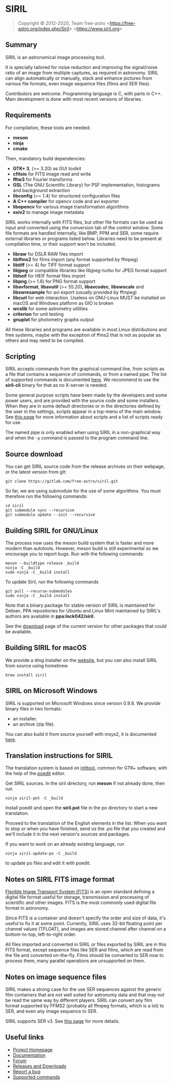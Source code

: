 SIRIL
=====

> Copyright &copy; 2012-2020, Team free-astro
> <<https://free-astro.org/index.php/Siril>>
> <<https://www.siril.org>>

Summary
-------
SIRIL is an astronomical image processing tool.

It is specially tailored for noise reduction and improving the signal/noise
ratio of an image from multiple captures, as required in astronomy.
SIRIL can align automatically or manually, stack and enhance pictures from various file formats,
even image sequence files (films and SER files).

Contributors are welcome. Programming language is C, with parts in C++.
Main development is done with most recent versions of libraries.

Requirements
------------
For compilation, these tools are needed:
 * **meson**
 * **ninja**
 * **cmake**
 
Then, mandatory build dependencies:
 * **GTK+ 3**, (>= 3.20) as GUI toolkit
 * **cfitsio** for FITS image read and write
 * **fftw3** for Fourier transforms
 * **GSL** (The GNU Scientific Library) for PSF implementation, histograms and background extraction
 * **libconfig** (>= 1.4) for structured configuration files
 * **A C++ compiler** for opencv code and avi exporter
 * **libopencv** for various image transformation algorithms
 * **exiv2** to manage image metadata

SIRIL works internally with FITS files, but other file formats can be used as
input and converted using the conversion tab of the control window. Some file
formats are handled internally, like BMP, PPM and SER, some require external
libraries or programs listed below. Libraries need to be present at compilation
time, or their support won't be included.

 * **libraw** for DSLR RAW files import
 * **libffms2** for films import (any format supported by ffmpeg)
 * **libtiff** (>= 4) for TIFF format support
 * **libjpeg** or compatible libraries like libjpeg-turbo for JPEG format support
 * **libheif** for HEIF format files import
 * **libpng** (>= 1.6) for PNG format support
 * **libavformat**, **libavutil** (>= 55.20), **libavcodec**, **libswscale** and **libswresample** for avi export (usually provided by ffmpeg)
 * **libcurl** for web interaction. Useless on GNU-Linux MUST be installed on macOS and Windows platform as GIO is broken
 * **wcslib** for some astrometry utilities
 * **criterion** for unit testing
 * **gnuplot** for photometry graphs output

All these libraries and programs are available in most Linux distributions and
free systems, maybe with the exception of ffms2 that is not as popular as
others and may need to be compiled.

Scripting
---------

SIRIL accepts commands from the graphical command line, from scripts as a file
that contains a sequence of commands, or from a named pipe. The list of
supported commands is documented
[here](https://free-astro.org/index.php?title=Siril:Commands). We recommend to use
the **siril-cli** binary for that as no X-server is needed.

Some general purpose scripts have been made by the developers and some power
users, and are provided with the source code and some installers. When they are
in some default directories or in the directories defined by the user in the
settings, scripts appear in a top-menu of the main window. See [this
page](https://free-astro.org/index.php?title=Siril:scripts) for more
information about scripts and a list of scripts ready for use.

The named pipe is only enabled when using SIRIL in a non-graphical way and when
the `-p` command is passed to the program command line.

Source download
---------------

You can get SIRIL source code from the release archives on their webpage, or the latest version from git:

    git clone https://gitlab.com/free-astro/siril.git 
    
So far, we are using submodule for the use of some algorithms. You must therefore run the following commands:

    cd siril
    git submodule sync --recursive
    git submodule update --init --recursive 

Building SIRIL for GNU/Linux
----------------------------
The process now uses the meson build system that is faster and more modern than autotools.
However, meson build is still experimental so we encourage you to report bugs.
Run with the following commands:

    meson --buildtype release _build 
    ninja -C _build
    sudo ninja -C _build install
    
To update Siril, run the following commands
    
    git pull --recurse-submodules
    sudo ninja -C _build install


Note that a binary package for stable version of SIRIL is maintained for Debian. 
PPA repositories for Ubuntu and Linux Mint maintained by SIRIL's authors are
available in **ppa:lock042/siril**.

See the [download](https://free-astro.org/index.php?title=Siril:releases) page 
of the current version for other packages that could be available.

Building SIRIL for macOS
------------------------
We provide a dmg installer on the [website](https://www.siril.org/download/),
but you can also install SIRIL from source using homebrew.

    brew install siril

SIRIL on Microsoft Windows
----------------
SIRIL is supported on Microsoft Windows since version 0.9.8.  We provide binary files
in two formats:
 * an installer.
 * an archive (zip file).

You can also build it from source yourself with msys2, it is documented
[here](https://free-astro.org/index.php?title=Siril:install#Installing_on_Windows).

Translation instructions for SIRIL
----------------------------------
The translation system is based on [intltool](https://www.freedesktop.org/wiki/Software/intltool/),
common for GTK+ software, with the help of the [poedit](https://poedit.net/) editor.

Get SIRIL sources. In the siril directory, run **meson** if not already done, then run
     
    ninja siril-pot -C _build
    
Install poedit and open the **siril.pot** file in the po directory to start a new translation.

Proceed to the translation of the English elements in the list. When you want
to stop or when you have finished, send us the .po file that you created and
we'll include it in the next version's sources and packages.

If you want to work on an already existing language, run

    ninja siril-update-po -C _build
    
to update po files and edit it with poedit.

Notes on SIRIL FITS image format
--------------------------------
[Flexible Image Transport System (FITS)](https://en.wikipedia.org/wiki/FITS) is an open
standard defining a digital file format useful for storage, transmission and processing
of scientific and other images.
FITS is the most commonly used digital file format in astronomy.

Since FITS is a container and doesn't specify the order and size of data, it's
useful to fix it at some point. Currently, SIRIL uses 32-bit floating point per
channel values (TFLOAT), and images are stored channel after channel on a
bottom-to-top, left-to-right order.

All files imported and converted in SIRIL or files exported by SIRIL are in this
FITS format, except sequence files like SER and films, which are read from the
file and converted on-the-fly. Films should be converted to SER now to process
them, many parallel operations are unsupported on them.

Notes on image sequence files
-----------------------------
SIRIL makes a strong case for the use SER sequences against the generic film
containers that are not well suited for astronomy data and that may not be read
the same way by different players. SIRIL can convert any film format supported
by FFMS2 (probably all ffmpeg formats, which is a lot) to SER, and even any
image sequence to SER.

SIRIL supports SER v3. See [this page](https://free-astro.org/index.php/SER) for more details.

Useful links
------------
 * [Project Homepage](https://www.siril.org)
 * [Documentation](https://free-astro.org/siril_doc-en)
 * [Forum](https://discuss.pixls.us/c/software/siril)
 * [Releases and Downloads](https://free-astro.org/index.php?title=Siril:releases)
 * [Report a bug](https://gitlab.com/free-astro/siril/issues)
 * [Supported commands](https://free-astro.org/index.php?title=Siril:Commands)
